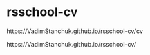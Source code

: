 # rsschool-cv
<p>https://VadimStanchuk.github.io/rsschool-cv/cv
<p>https://VadimStanchuk.github.io/rsschool-cv/

